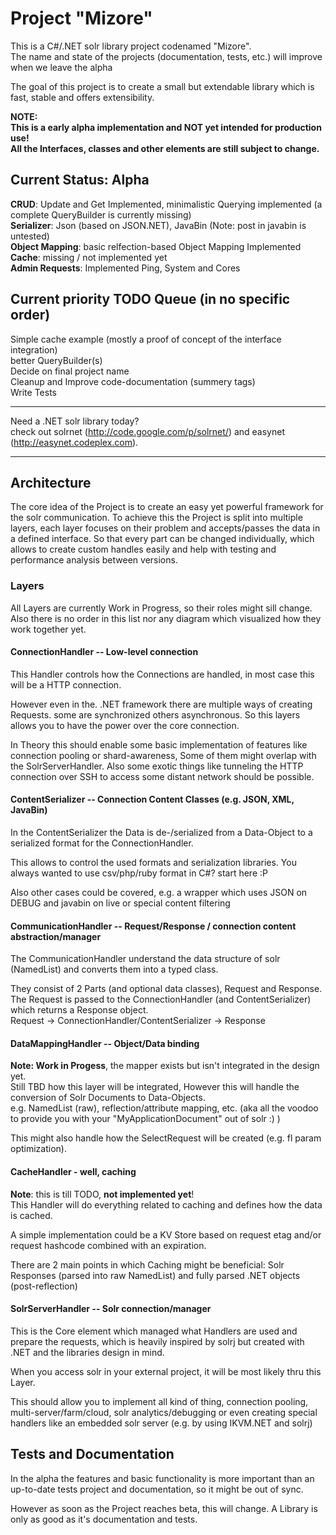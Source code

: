 # Project "Mizore"

This is a C#/.NET solr library project codenamed "Mizore".<br/>
The name and state of the projects (documentation, tests, etc.) will improve when we leave the alpha

The goal of this project is to create a small but extendable library which is fast, stable and offers extensibility.

**NOTE:<br/> This is a early alpha implementation and NOT yet intended for production use!<br/>
All the Interfaces, classes and other elements are still subject to change.**

## Current Status: Alpha

**CRUD**: Update and Get Implemented, minimalistic Querying implemented (a complete QueryBuilder is currently missing)<br/>
**Serializer**: Json (based on JSON.NET), JavaBin (Note: post in javabin is untested)<br/>
**Object Mapping**: basic relfection-based Object Mapping Implemented<br/>
**Cache**: missing / not implemented yet<br/>
**Admin Requests**: Implemented Ping, System and Cores<br/>

## Current priority TODO Queue (in no specific order)
Simple cache example (mostly a proof of concept of the interface integration)<br/>
better QueryBuilder(s)<br/>
Decide on final project name<br/>
Cleanup and Improve code-documentation (summery tags)<br/>
Write Tests

----

Need a .NET solr library today?<br/>
check out solrnet (http://code.google.com/p/solrnet/) and easynet (http://easynet.codeplex.com).

-----

## Architecture

The core idea of the Project is to create an easy yet powerful framework for the solr communication.
To achieve this the Project is split into multiple layers, each layer focuses on their problem and accepts/passes the data in a defined interface.
So that every part can be changed individually, which allows to create custom handles easily and help with testing and performance analysis between versions.

### Layers

All Layers are currently Work in Progress, so their roles might sill change.
Also there is no order in this list nor any diagram which visualized how they work together yet.

#### ConnectionHandler -- Low-level connection
This Handler controls how the Connections are handled, in most case this will be a HTTP connection.

However even in the. .NET framework there are multiple ways of creating Requests. some are synchronized others asynchronous. So this layers allows you to have the power over the core connection.

In Theory this should enable some basic implementation of features like connection pooling or shard-awareness, Some of them might overlap with the SolrServerHandler.
Also some exotic things like tunneling the HTTP connection over SSH to access some distant network should be possible.

#### ContentSerializer -- Connection Content Classes (e.g. JSON, XML, JavaBin)
In the ContentSerializer the Data is de-/serialized from a Data-Object to a serialized format for the ConnectionHandler.

This allows to control the used formats and serialization libraries.
You always wanted to use csv/php/ruby format in C#? start here :P

Also other cases could be covered, e.g. a wrapper which uses JSON on DEBUG and javabin on live or special content filtering

#### CommunicationHandler -- Request/Response / connection content abstraction/manager
The CommunicationHandler understand the data structure of solr (NamedList) and converts them into a typed class.

They consist of 2 Parts (and optional data classes), Request and Response.<br/>
The Request is passed to the ConnectionHandler (and ContentSerializer) which returns a Response object.<br/>
Request -> ConnectionHandler/ContentSerializer -> Response

#### DataMappingHandler -- Object/Data binding
**Note: Work in Progess**, the mapper exists but isn't integrated in the design yet.<br/>
Still TBD how this layer will be integrated, However this will handle the conversion of Solr Documents to Data-Objects.<br/>
e.g. NamedList (raw), reflection/attribute mapping, etc. (aka all the voodoo to provide you with your "MyApplicationDocument" out of solr :) )

This might also handle how the SelectRequest will be created (e.g. fl param optimization).

#### CacheHandler - well, caching
**Note**: this is till TODO, **not implemented yet**!<br/>
This Handler will do everything related to caching and defines how the data is cached.

A simple implementation could be a KV Store based on request etag and/or request hashcode combined with an expiration.

There are 2 main points in which Caching might be beneficial: Solr Responses (parsed into raw NamedList) and fully parsed .NET objects (post-reflection)

#### SolrServerHandler -- Solr connection/manager
This is the Core element which managed what Handlers are used and prepare the requests, which is heavily inspired by solrj but created with .NET and the libraries design in mind.

When you access solr in your external project, it will be most likely thru this Layer.

This should allow you to implement all kind of thing, connection pooling, multi-server/farm/cloud, solr analytics/debugging or even creating special handlers like an embedded solr server (e.g. by using IKVM.NET and solrj)

## Tests and Documentation
In the alpha the features and basic functionality is more important than an up-to-date tests project and documentation, so it might be out of sync.

However as soon as the Project reaches beta, this will change. A Library is only as good as it's documentation and tests.